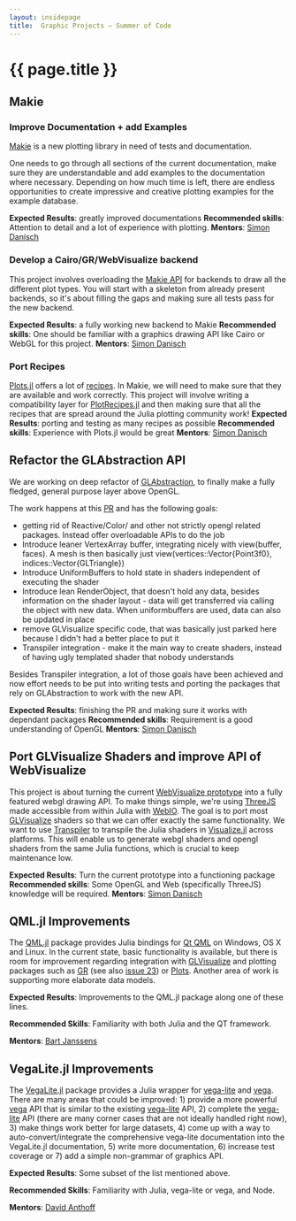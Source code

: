 ```yaml
---
layout: insidepage
title:  Graphic Projects – Summer of Code
---
```


# {{ page.title }}

## Makie

### Improve Documentation + add Examples

[Makie](https://github.com/JuliaPlots/Makie.jl) is a new plotting library in need of tests and documentation.

One needs to go through all sections of the current documentation, make sure they are understandable and
add examples to the documentation where necessary.
Depending on how much time is left,
there are endless opportunities to create impressive and creative plotting examples
for the example database.

**Expected Results**: greatly improved documentations
**Recommended skills**: Attention to detail and a lot of experience with plotting.
**Mentors**: [Simon Danisch](https://github.com/SimonDanisch/)


### Develop a Cairo/GR/WebVisualize backend

This project involves overloading the [Makie API](https://github.com/JuliaPlots/Makie.jl)
for backends to draw all the different plot types.
You will start with a skeleton from already present backends, so it's about filling the
gaps and making sure all tests pass for the new backend.

**Expected Results**: a fully working new backend to Makie
**Recommended skills**: One should be familiar with a graphics drawing API like Cairo or WebGL for this project.
**Mentors**: [Simon Danisch](https://github.com/SimonDanisch/)


### Port Recipes

[Plots.jl](https://github.com/tbreloff/Plots.jl) offers a lot of [recipes](http://docs.juliaplots.org/latest/recipes/).
In Makie, we will need to make sure that they are available and work correctly.
This project will involve writing a compatibility layer for [PlotRecipes.jl](https://github.com/JuliaPlots/PlotRecipes.jl) and then making sure
that all the recipes that are spread around the Julia plotting community work!
**Expected Results**: porting and testing as many recipes as possible
**Recommended skills**: Experience with Plots.jl would be great
**Mentors**: [Simon Danisch](https://github.com/SimonDanisch/)


## Refactor the GLAbstraction API

We are working on deep refactor of [GLAbstraction](https://github.com/JuliaGL/GLAbstraction.jl), to finally make a fully fledged,
general purpose layer above OpenGL.

The work happens at this [PR](https://github.com/JuliaGL/GLAbstraction.jl/pull/88) and has the following goals:

* getting rid of Reactive/Color/ and other not strictly opengl related packages. Instead offer overloadable APIs to do the job
* Introduce leaner VertexArray buffer, integrating nicely with view(buffer, faces). A mesh is then basically just view(vertices::Vector{Point3f0}, indices::Vector{GLTriangle})
* Introduce UniformBuffers to hold state in shaders independent of executing the shader
* Introduce lean RenderObject, that doesn't hold any data, besides information on the shader layout - data will get transferred via calling the object with new data. When uniformbuffers are used, data can also be updated in place
* remove GLVisualize specific code, that was basically just parked here because I didn't had a better place to put it
* Transpiler integration - make it the main way to create shaders, instead of having ugly templated shader that nobody understands

Besides Transpiler integration, a lot of those goals have been achieved and now effort needs to
be put into writing tests and porting the packages that rely on GLAbstraction to work with the new API.

**Expected Results**: finishing the PR and making sure it works with dependant packages
**Recommended skills**: Requirement is a good understanding of OpenGL
**Mentors**: [Simon Danisch](https://github.com/SimonDanisch/)


## Port GLVisualize Shaders and improve API of WebVisualize

This project is about turning the current [WebVisualize prototype](https://github.com/SimonDanisch/WebVisualize.jl) into a fully featured webgl
drawing API.
To make things simple, we're using [ThreeJS](https://threejs.org/) made accessible from within Julia with [WebIO](https://github.com/JuliaGizmos/WebIO.jl).
The goal is to port most [GLVisualize](https://github.com/JuliaGL/GLVisualize.jl) shaders so that we can offer exactly the same functionality.
We want to use [Transpiler](https://github.com/SimonDanisch/Transpiler.jl) to transpile the Julia shaders in [Visualize.jl](https://github.com/SimonDanisch/Visualize.jl/tree/master/src/shader) across platforms.
This will enable us to generate webgl shaders and opengl shaders from the same Julia functions, which is crucial to keep maintenance low.

**Expected Results**: Turn the current prototype into a functioning package
**Recommended skills**: Some OpenGL and Web (specifically ThreeJS) knowledge will be required.
**Mentors**: [Simon Danisch](https://github.com/SimonDanisch/)


## QML.jl Improvements

The [QML.jl](https://github.com/barche/QML.jl) package provides Julia bindings for [Qt QML](http://doc.qt.io/qt-5/qtqml-index.html) on Windows, OS X and Linux. In the current state, basic functionality is available, but there is room for improvement regarding integration with [GLVisualize](https://github.com/JuliaGL/GLVisualize.jl) and plotting packages such as [GR](https://github.com/jheinen/GR.jl) (see also [issue 23](https://github.com/barche/QML.jl/issues/23)) or [Plots](https://github.com/JuliaPlots/Plots.jl). Another area of work is supporting more elaborate data models.

**Expected Results**: Improvements to the QML.jl package along one of these lines.

**Recommended Skills**: Familiarity with both Julia and the QT framework.

**Mentors**: [Bart Janssens](https://github.com/barche)

## VegaLite.jl Improvements

The [VegaLite.jl](https://github.com/fredo-dedup/VegaLite.jl) package provides a Julia wrapper for [vega-lite](https://vega.github.io/vega-lite/) and [vega](https://vega.github.io/vega/). There are many areas that could be improved: 1) provide a more powerful [vega](https://vega.github.io/vega/) API that is similar to the existing [vega-lite](https://vega.github.io/vega-lite/) API, 2) complete the [vega-lite](https://vega.github.io/vega-lite/) API (there are many corner cases that are not ideally handled right now), 3) make things work better for large datasets, 4) come up with a way to auto-convert/integrate the comprehensive vega-lite documentation into the VegaLite.jl documentation, 5) write more documentation, 6) increase test coverage or 7) add a simple non-grammar of graphics API.

**Expected Results**: Some subset of the list mentioned above.

**Recommended Skills**: Familiarity with Julia, vega-lite or vega, and Node.

**Mentors**: [David Anthoff](https://github.com/davidanthoff)

